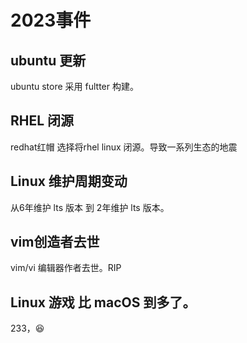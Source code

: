 # 2023事件

## ubuntu 更新
ubuntu store 采用 fultter 构建。

## RHEL 闭源
redhat红帽 选择将rhel linux 闭源。导致一系列生态的地震

## Linux 维护周期变动
从6年维护 lts 版本 到 2年维护 lts 版本。

## vim创造者去世
vim/vi 编辑器作者去世。RIP

## Linux 游戏 比 macOS 到多了。
233，😆
